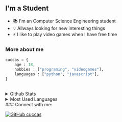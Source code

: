 ## I'm a Student

- :books: I'm an Computer Science Engineering student
- :bulb: Allways looking for new interesting things
- :zap: I like to play video games when I have free time

### More about me 

```python
cuccas = {
    age : 18,
    hobbies : ["programing", "videogames"],
    languages : ["python", "javascript"],
}
```

<br>

<details>

<summary> Github Stats</summary>

![cuccas GitHub stats](https://github-readme-stats.vercel.app/api?username=cuccas&count_private=true&theme=tokyonight)

</details>

<details>

<summary> Most Used Languages</summary>

![Top Langs](https://github-readme-stats.vercel.app/api/top-langs/?username=cuccas&layout=compact&langs_count=8&theme=tokyonight)

</details>
### Connect with me:

[![GitHub cuccas](https://img.shields.io/github/followers/cuccas?label=Follow&style=social)][github]

[github]: https://github/com/cuccas
